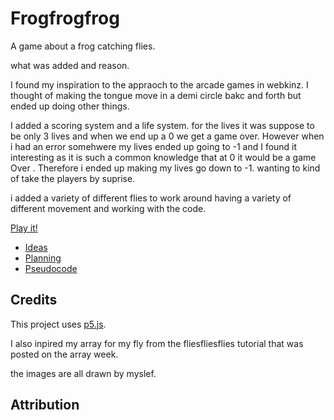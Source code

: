 # Frogfrogfrog

A game about a frog catching flies. 

what was added and reason.

I found my inspiration to the appraoch to the arcade games in webkinz. I thought of making the tongue move in a demi circle bakc and forth but ended up doing other things. 

I added a scoring system and a life system.
for the lives it was suppose to be only 3 lives and when we end up a 0 we get a game over. However when i had an error somehwere my lives ended up going to -1 and I found it interesting as it is such a common knowledge that at 0 it would be a game Over . Therefore i ended up making my lives go down to -1. wanting to kind of take the players by suprise. 

i added a variety of different flies to work around having a variety of different movement and working with the code. 

[Play it!](https://pippinbarr.github.io/cart253-examples/topics/making/frogfrogfrog/index.html)

- [Ideas](./ideas.md)
- [Planning](./planning.md)
- [Pseudocode](./pseudocode.md)


## Credits
This project uses [p5.js](https://p5js.org).

I also inpired my array for my fly from the fliesfliesflies tutorial that was posted on the array week. 

the images are all drawn by myslef.

## Attribution


